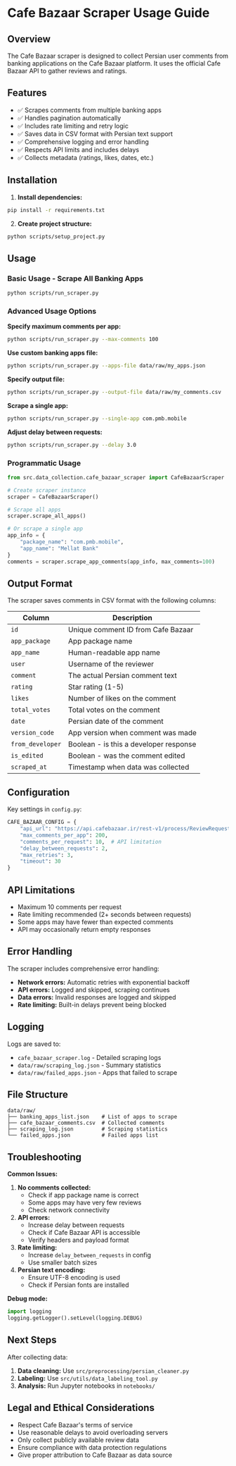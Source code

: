 # Cafe Bazaar Scraper Usage Guide

## Overview

The Cafe Bazaar scraper is designed to collect Persian user comments from banking applications on the Cafe Bazaar platform. It uses the official Cafe Bazaar API to gather reviews and ratings.

## Features

- ✅ Scrapes comments from multiple banking apps
- ✅ Handles pagination automatically
- ✅ Includes rate limiting and retry logic
- ✅ Saves data in CSV format with Persian text support
- ✅ Comprehensive logging and error handling
- ✅ Respects API limits and includes delays
- ✅ Collects metadata (ratings, likes, dates, etc.)

## Installation

1. **Install dependencies:**

```bash
pip install -r requirements.txt
```

2. **Create project structure:**

```bash
python scripts/setup_project.py
```

## Usage

### Basic Usage - Scrape All Banking Apps

```bash
python scripts/run_scraper.py
```

### Advanced Usage Options

**Specify maximum comments per app:**

```bash
python scripts/run_scraper.py --max-comments 100
```

**Use custom banking apps file:**

```bash
python scripts/run_scraper.py --apps-file data/raw/my_apps.json
```

**Specify output file:**

```bash
python scripts/run_scraper.py --output-file data/raw/my_comments.csv
```

**Scrape a single app:**

```bash
python scripts/run_scraper.py --single-app com.pmb.mobile
```

**Adjust delay between requests:**

```bash
python scripts/run_scraper.py --delay 3.0
```

### Programmatic Usage

```python
from src.data_collection.cafe_bazaar_scraper import CafeBazaarScraper

# Create scraper instance
scraper = CafeBazaarScraper()

# Scrape all apps
scraper.scrape_all_apps()

# Or scrape a single app
app_info = {
    "package_name": "com.pmb.mobile",
    "app_name": "Mellat Bank"
}
comments = scraper.scrape_app_comments(app_info, max_comments=100)
```

## Output Format

The scraper saves comments in CSV format with the following columns:

| Column           | Description                            |
| ---------------- | -------------------------------------- |
| `id`             | Unique comment ID from Cafe Bazaar     |
| `app_package`    | App package name                       |
| `app_name`       | Human-readable app name                |
| `user`           | Username of the reviewer               |
| `comment`        | The actual Persian comment text        |
| `rating`         | Star rating (1-5)                      |
| `likes`          | Number of likes on the comment         |
| `total_votes`    | Total votes on the comment             |
| `date`           | Persian date of the comment            |
| `version_code`   | App version when comment was made      |
| `from_developer` | Boolean - is this a developer response |
| `is_edited`      | Boolean - was the comment edited       |
| `scraped_at`     | Timestamp when data was collected      |

## Configuration

Key settings in `config.py`:

```python
CAFE_BAZAAR_CONFIG = {
    "api_url": "https://api.cafebazaar.ir/rest-v1/process/ReviewRequest",
    "max_comments_per_app": 200,
    "comments_per_request": 10,  # API limitation
    "delay_between_requests": 2,
    "max_retries": 3,
    "timeout": 30
}
```

## API Limitations

- Maximum 10 comments per request
- Rate limiting recommended (2+ seconds between requests)
- Some apps may have fewer than expected comments
- API may occasionally return empty responses

## Error Handling

The scraper includes comprehensive error handling:

- **Network errors:** Automatic retries with exponential backoff
- **API errors:** Logged and skipped, scraping continues
- **Data errors:** Invalid responses are logged and skipped
- **Rate limiting:** Built-in delays prevent being blocked

## Logging

Logs are saved to:

- `cafe_bazaar_scraper.log` - Detailed scraping logs
- `data/raw/scraping_log.json` - Summary statistics
- `data/raw/failed_apps.json` - Apps that failed to scrape

## File Structure

```
data/raw/
├── banking_apps_list.json    # List of apps to scrape
├── cafe_bazaar_comments.csv  # Collected comments
├── scraping_log.json         # Scraping statistics
└── failed_apps.json          # Failed apps list
```

## Troubleshooting

**Common Issues:**

1. **No comments collected:**
   - Check if app package name is correct
   - Some apps may have very few reviews
   - Check network connectivity
2. **API errors:**
   - Increase delay between requests
   - Check if Cafe Bazaar API is accessible
   - Verify headers and payload format
3. **Rate limiting:**
   - Increase `delay_between_requests` in config
   - Use smaller batch sizes
4. **Persian text encoding:**
   - Ensure UTF-8 encoding is used
   - Check if Persian fonts are installed

**Debug mode:**

```python
import logging
logging.getLogger().setLevel(logging.DEBUG)
```

## Next Steps

After collecting data:

1. **Data cleaning:** Use `src/preprocessing/persian_cleaner.py`
2. **Labeling:** Use `src/utils/data_labeling_tool.py`
3. **Analysis:** Run Jupyter notebooks in `notebooks/`

## Legal and Ethical Considerations

- Respect Cafe Bazaar's terms of service
- Use reasonable delays to avoid overloading servers
- Only collect publicly available review data
- Ensure compliance with data protection regulations
- Give proper attribution to Cafe Bazaar as data source

